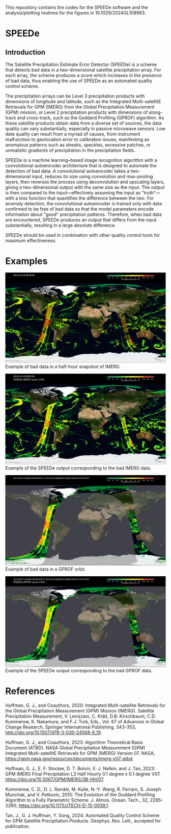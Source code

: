 This repository contains the codes for the SPEEDe software and the analysis/plotting routines for the figures in 10.1029/2024GL108963.

# SPEEDe

## Introduction

The Satellite Precipitation Estimate Error Detector (SPEEDe) is a scheme that detects bad data in a two-dimensional satellite precipitation array. For each array, the scheme produces a score which increases in the presence of bad data, thus enabling the use of SPEEDe as an automated quality control scheme.

The precipitation arrays can be Level 3 precipitation products with dimensions of longitude and latitude, such as the Integrated Multi-satellitE Retrievals for GPM (IMERG) from the Global Precipitation Measurement (GPM) mission, or Level 2 precipitation products with dimensions of along-track and cross-track, such as the Goddard Profiling (GPROF) algorithm. As these satellite products obtain data from a diverse set of sources, the data quality can vary substantially, especially in passive microwave sensors. Low data quality can result from a myriad of causes, from instrument malfunction to geolocation error to calibration issues, manifesting as anomalous patterns such as streaks, speckles, excessive patches, or unrealistic gradients of precipitation in the precipitation fields.

SPEEDe is a machine learning–based image recognition algorithm with a convolutional autoencoder architecture that is designed to automate the detection of bad data. A convolutional autoencoder takes a two-dimensional input, reduces its size using convolution and max-pooling layers, then reverses the process using deconvolution and upscaling layers, giving a two-dimensional output with the same size as the input. The output is then compared to the input—effectively assuming the input as "truth"—with a loss function that quantifies the difference between the two. For anomaly detection, the convolutional autoencoder is trained only with data confirmed to be free of bad data so that the model parameters encode information about "good" precipitation patterns. Therefore, when bad data are encountered, SPEEDe produces an output that differs from the input substantially, resulting in a large absolute difference.

SPEEDe should be used in combination with other quality control tools for maximum effectiveness.

# Examples

![Example of bad data in a half-hour snapshot of IMERG](./examples/fig.F16case.IMERG.png)
Example of bad data in a half-hour snapshot of IMERG.

![Example of the SPEEDe output corresponding to the bad IMERG data](./examples/fig.F16case.SPEEDe-IMERG.png)
Example of the SPEEDe output corresponding to the bad IMERG data.

![Example of bad data in a GPROF orbit](./examples/fig.F16case.GPROF.png)
Example of bad data in a GPROF orbit.

![Example of the SPEEDe output corresponding to the bad GPROF data](./examples/fig.F16case.SPEEDe-GPROF.png)
Example of the SPEEDe output corresponding to the bad GPROF data.

# References

Huffman, G. J., and Coauthors, 2020: Integrated Multi-satellite Retrievals for the Global Precipitation Measurement (GPM) Mission (IMERG). Satellite Precipitation Measurement, V. Levizzani, C. Kidd, D.B. Kirschbaum, C.D. Kummerow, K. Nakamura, and F.J. Turk, Eds., Vol. 67 of Advances in Global Change Research, Springer International Publishing, 343–353, http://doi.org/10.1007/978-3-030-24568-9_19.

Huffman, G. J., and Coauthors, 2023: Algorithm Theoretical Basis Document (ATBD). NASA Global Precipitation Measurement (GPM) Integrated Multi-satellitE Retrievals for GPM (IMERG) Version 07. NASA, https://gpm.nasa.gov/resources/documents/imerg-v07-atbd.

Huffman, G. J., E. F. Stocker, D. T. Bolvin, E. J. Nelkin, and J. Tan, 2023: GPM IMERG Final Precipitation L3 Half Hourly 0.1 degree x 0.1 degree V07. https://doi.org/10.5067/GPM/IMERG/3B-HH/07.

Kummerow, C. D., D. L. Randel, M. Kulie, N.-Y. Wang, R. Ferraro, S. Joseph Munchak, and V. Petkovic, 2015: The Evolution of the Goddard Profiling Algorithm to a Fully Parametric Scheme. J. Atmos. Ocean. Tech., 32, 2265–2280, https://doi.org/10.1175/JTECH-D-15-0039.1.

Tan, J., G. J. Huffman, Y. Song, 2024: Automated Quality Control Scheme for GPM Satellite Precipitation Products. Geophys. Res. Lett., accepted for publication.
